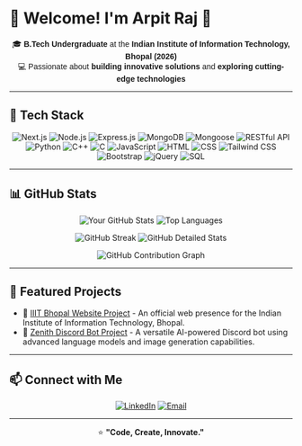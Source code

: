 # 🌟 Welcome! I'm Arpit Raj 👋

<div align="center" style="font-family: 'Arial', sans-serif;">

🎓 **B.Tech Undergraduate** at the **Indian Institute of Information Technology, Bhopal (2026)**  
💻 Passionate about **building innovative solutions** and **exploring cutting-edge technologies**  

</div>

---

## 🧰 Tech Stack

<div align="center">

![Next.js](https://img.shields.io/badge/Next.js-000000?style=for-the-badge&logo=nextdotjs&logoColor=white)
![Node.js](https://img.shields.io/badge/Node.js-339933?style=for-the-badge&logo=node.js&logoColor=white)
![Express.js](https://img.shields.io/badge/Express.js-000000?style=for-the-badge&logo=express&logoColor=white)
![MongoDB](https://img.shields.io/badge/MongoDB-47A248?style=for-the-badge&logo=mongodb&logoColor=white)
![Mongoose](https://img.shields.io/badge/Mongoose-880000?style=for-the-badge&logo=mongoose&logoColor=white)
![RESTful API](https://img.shields.io/badge/REST_API-02569B?style=for-the-badge&logo=api&logoColor=white)
![Python](https://img.shields.io/badge/Python-3776AB?style=for-the-badge&logo=python&logoColor=white)
![C++](https://img.shields.io/badge/C++-00599C?style=for-the-badge&logo=c%2B%2B&logoColor=white)
![C](https://img.shields.io/badge/C-A8B9CC?style=for-the-badge&logo=c&logoColor=white)
![JavaScript](https://img.shields.io/badge/JavaScript-F7DF1E?style=for-the-badge&logo=javascript&logoColor=black)
![HTML](https://img.shields.io/badge/HTML5-E34F26?style=for-the-badge&logo=html5&logoColor=white)
![CSS](https://img.shields.io/badge/CSS3-1572B6?style=for-the-badge&logo=css3&logoColor=white)
![Tailwind CSS](https://img.shields.io/badge/Tailwind_CSS-38B2AC?style=for-the-badge&logo=tailwind-css&logoColor=white)
![Bootstrap](https://img.shields.io/badge/Bootstrap-7952B3?style=for-the-badge&logo=bootstrap&logoColor=white)
![jQuery](https://img.shields.io/badge/jQuery-0769AD?style=for-the-badge&logo=jquery&logoColor=white)
![SQL](https://img.shields.io/badge/SQL-4479A1?style=for-the-badge&logo=postgresql&logoColor=white)

</div>

---

## 📊 GitHub Stats

<div align="center">

![Your GitHub Stats](https://github-readme-stats.vercel.app/api?username=M1CTIAN&show_icons=true&theme=tokyonight&include_all_commits=true&count_private=true)
![Top Languages](https://github-readme-stats.vercel.app/api/top-langs/?username=M1CTIAN&layout=compact&theme=tokyonight)

![GitHub Streak](https://streak-stats.demolab.com/?user=M1CTIAN&theme=tokyonight)
![GitHub Detailed Stats](https://github-profile-trophy.vercel.app/?username=M1CTIAN&theme=radical&no-frame=true&column=2&row=2)

![GitHub Contribution Graph](https://github-profile-summary-cards.vercel.app/api/cards/profile-details?username=M1CTIAN&theme=radical)

</div>

---

## 📌 Featured Projects

- 🔗 [IIIT Bhopal Website Project](https://iiitbhopal-website.vercel.app/) - An official web presence for the Indian Institute of Information Technology, Bhopal.
- 🔗 [Zenith Discord Bot Project](https://github.com/M1CTIAN/Zenith) - A versatile AI-powered Discord bot using advanced language models and image generation capabilities.

---

## 📫 Connect with Me

<div align="center">

[![LinkedIn](https://img.shields.io/badge/LinkedIn-%230077B5.svg?&style=for-the-badge&logo=linkedin&logoColor=white)](https://www.linkedin.com/in/arpit-raj-52965a25a/)
[![Email](https://img.shields.io/badge/Email-D14836?style=for-the-badge&logo=gmail&logoColor=white)](mailto:raj.arpit140@gmail.com)

</div>

---

<div align="center">

⭐️ **"Code, Create, Innovate."**

</div>

